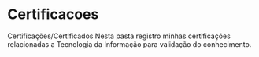 # Certificacoes
Certificações/Certificados
Nesta pasta registro minhas certificações relacionadas a Tecnologia da Informação para validação do conhecimento.
